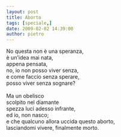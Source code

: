 ```yaml
---
layout: post
title: Aborto
tags: [speciale,]
date: 2009-02-02 14:39:00
author: pietro
---
```

No questa non è una speranza,<br/>è un'idea mai nata,<br/>appena pensata,<br/>no, io non posso viver senza,<br/>e come faccio senza sperare,<br/>posso viver senza sognare?<br/><br/>Ma un obelisco<br/>scolpito nel diamante<br/>spezza luci adesso infrante,<br/>ed io, non nasco;<br/>e che qualcuno allora uccida questo aborto,<br/>lasciandomi vivere, finalmente morto.
